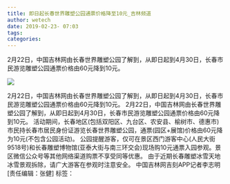 ```yaml
---
title: 即日起长春世界雕塑公园通票价格降至10元_吉林频道
author: wetech
date: 2019-02-23- 07:03
tags: 
categories: 
---
```

2月22日，中国吉林网由长春世界雕塑公园了解到，从即日起到4月30日，长春市民游览雕塑公园通票价格由60元降到10元。
<!-- more -->
                
<img align="center" border="0" src="http://p2.ifengimg.com/a/2016/0810/204c433878d5cf9size1_w16_h16.png" />
                
            
2月22日，中国吉林网由长春世界雕塑公园了解到，从即日起到4月30日，长春市民游览雕塑公园通票价格由60元降到10元。
2月22日，中国吉林网由长春世界雕塑公园了解到，从即日起到4月30日，长春市民游览雕塑公园通票价格由60元降到10元。
活动期间，长春地区(包括双阳区、九台区、农安县、榆树市、德惠市)市民持长春市居民身份证游览长春世界雕塑公园，通票(园区+展馆)价格由60元降为10元(不包含公园活动)。
公园提醒游客，仅可在景区西门游客中心(人民大街9518号)和长春雕塑博物馆(亚泰大街与南三环交会)现场购10元通票入园参观。景区微信公众号等其他网络渠道购票不享受同等优惠。
由于近期长春雕塑冰雪天地冰雪景观拆除，请广大游客在参观时注意安全。
中国吉林网吉刻APP记者李志明
[责任编辑：张健]
标签：
 
 
             
